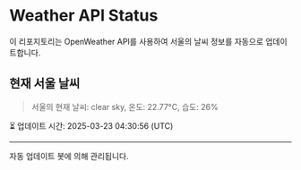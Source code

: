 
# Weather API Status

이 리포지토리는 OpenWeather API를 사용하여 서울의 날씨 정보를 자동으로 업데이트합니다.

## 현재 서울 날씨
> 서울의 현재 날씨: clear sky, 온도: 22.77°C, 습도: 26%

⏳ 업데이트 시간: 2025-03-23 04:30:56 (UTC)

---
자동 업데이트 봇에 의해 관리됩니다.

